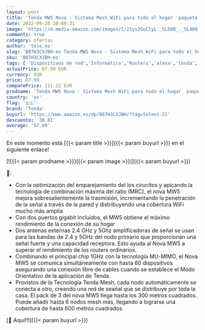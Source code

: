 ```yaml
---
layout: post
title: 'Tenda MW5 Nova - Sistema Mesh WiFi para todo el hogar  paquete de 3  cobertura de doble banda de hasta 300 m²  MU-MIMO  control parental  funciona con Alexa '
date: 2022-09-20 20:09:31
image: 'https://m.media-amazon.com/images/I/21yv2GuClyL._SL500_._SL400_.jpg'
comments: true
category: ofertas
author: 'tole.es'
slug: 'B07H3CXJBH-es Tenda MW5 Nova - Sistema Mesh WiFi para todo el hogar...'
sku: 'B07H3CXJBH-es'
tags: [ 'Dispositivos de red','Informática','Routers','alexa','tenda','🇪🇸', ]
actualPrice: 67.99 EUR
currency: EUR
price: 67.99
comparePrice: 111.12 EUR
prodname: 'Tenda MW5 Nova - Sistema Mesh WiFi para todo el hogar  paquete de 3  cobertura de doble banda de hasta 300 m²  MU-MIMO  control parental  funciona con Alexa '
country: 'es'
flag: '🇪🇸'
brand: 'Tenda'
buyurl: 'https://www.amazon.es/dp/B07H3CXJBH/?tag=tolees-21'
descuento: '38.81'
average: '67.99'
---
```


En este momento está [{{< param title >}}]({{< param buyurl >}}) en el siguiente enlace!

[![{{< param prodname >}}]({{< param image >}})]({{< param buyurl >}})

🔎:

- Con la optimización del emparejamiento del los cirucitos y apicando la tecnología de combinación máxima del ratio (MRC), el nova MW5 mejora sobresalientemente la trasmisión, incrementando la penetración de la señal a través de la pared y distribuyendo una cobertura WiFi mucho más amplia
- Con dos puertos gigabit incluidos, el MW5 obtiene el máximo rendimiento de la conexión de su hogar
- Dos antenas externas 2.4 GHz y 5Ghz amplificadoras de señal se usan para las bandas de 2.4 y 5GHz del nodo primario que proporcionan una señal fuerte y una capacidad receptora. Esto ayuda al Nova MW5 a superar el rendimiento de los routers ordinarios.
- Combinando el principal chip 1GHz con la tecnología MU-MIMO, el Nova MW5 se comunica simultáneamente con hasta 60 dispositivos asegurando una conexión libre de cables cuando se establece el Modo Orientativo de la aplicación de Tenda.
- Provistos de la Tecnología Tenda Mesh, cada nodo automáticamente se conecta a otro, creando una red de seañal que se distribuye por toda la casa. El pack de 3 del nova MW5 llega hasta los 300 metros cuadrados. Puede añadir hasta 6 nodos mesh más, llegando a lograrse una cobertura de hasta 600 metros cuadrados.

[🛒 Aquí!!!]({{< param buyurl >}})
